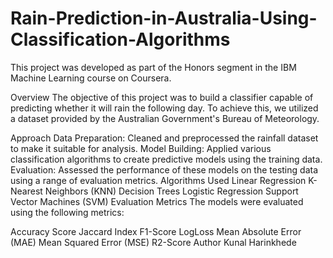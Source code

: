 # Rain-Prediction-in-Australia-Using-Classification-Algorithms
This project was developed as part of the Honors segment in the IBM Machine Learning course on Coursera.

Overview
The objective of this project was to build a classifier capable of predicting whether it will rain the following day. To achieve this, we utilized a dataset provided by the Australian Government's Bureau of Meteorology.

Approach
Data Preparation: Cleaned and preprocessed the rainfall dataset to make it suitable for analysis.
Model Building: Applied various classification algorithms to create predictive models using the training data.
Evaluation: Assessed the performance of these models on the testing data using a range of evaluation metrics.
Algorithms Used
Linear Regression
K-Nearest Neighbors (KNN)
Decision Trees
Logistic Regression
Support Vector Machines (SVM)
Evaluation Metrics
The models were evaluated using the following metrics:

Accuracy Score
Jaccard Index
F1-Score
LogLoss
Mean Absolute Error (MAE)
Mean Squared Error (MSE)
R2-Score
Author
Kunal Harinkhede
